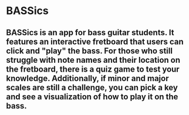 # BASSics

## BASSics is an app for bass guitar students. It features an interactive fretboard that users can click and "play" the bass. For those who still struggle with note names and their location on the fretboard, there is a quiz game to test your knowledge. Additionally, if minor and major scales are still a challenge, you can pick a key and see a visualization of how to play it on the bass.

